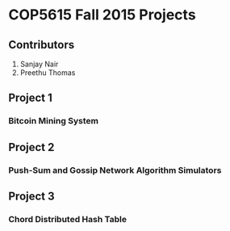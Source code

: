 # COP5615 Fall 2015 Projects

## Contributors
  1. Sanjay Nair
  2. Preethu Thomas

## Project 1

### Bitcoin Mining System

## Project 2

### Push-Sum and Gossip Network Algorithm Simulators

## Project 3

### Chord Distributed Hash Table
